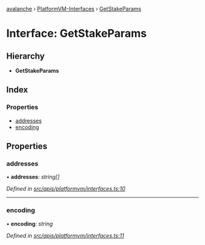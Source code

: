 [avalanche](../README.md) › [PlatformVM-Interfaces](../modules/platformvm_interfaces.md) › [GetStakeParams](platformvm_interfaces.getstakeparams.md)

# Interface: GetStakeParams

## Hierarchy

* **GetStakeParams**

## Index

### Properties

* [addresses](platformvm_interfaces.getstakeparams.md#addresses)
* [encoding](platformvm_interfaces.getstakeparams.md#encoding)

## Properties

###  addresses

• **addresses**: *string[]*

*Defined in [src/apis/platformvm/interfaces.ts:10](https://github.com/ava-labs/avalanchejs/blob/82de5d8/src/apis/platformvm/interfaces.ts#L10)*

___

###  encoding

• **encoding**: *string*

*Defined in [src/apis/platformvm/interfaces.ts:11](https://github.com/ava-labs/avalanchejs/blob/82de5d8/src/apis/platformvm/interfaces.ts#L11)*
